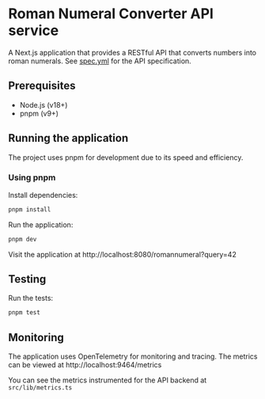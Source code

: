 # Roman Numeral Converter API service

A Next.js application that provides a RESTful API that converts numbers into roman numerals. See [spec.yml](./spec.yml) for the API specification.

## Prerequisites

- Node.js (v18+)
- pnpm (v9+)

## Running the application

The project uses pnpm for development due to its speed and efficiency.

### Using pnpm

Install dependencies:

```bash
pnpm install
```

Run the application:

```bash
pnpm dev
``` 

Visit the application at http://localhost:8080/romannumeral?query=42

## Testing

Run the tests:

```bash
pnpm test
```

## Monitoring

The application uses OpenTelemetry for monitoring and tracing. The metrics can be viewed at http://localhost:9464/metrics

You can see the metrics instrumented for the API backend at `src/lib/metrics.ts`